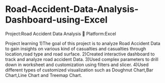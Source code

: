 # Road-Accident-Data-Analysis-Dashboard-using-Excel

Project:Road Accident Data Analysis 🔎 
Platform:Excel

Project learning
1)The goal of this project is to analyze Road Accident Data to gain insights on various kind of casualties and casualties through location,road type and road surface.
2)Created interactive dashboard to track and analyze road accident Data.
3)Used complex parameters to drill down in worksheet and customization using filters and slicer.
4)Used different types of customized visualization such as Doughnut Chart,Bar Chart,Line Chart and Treemap Chart.
